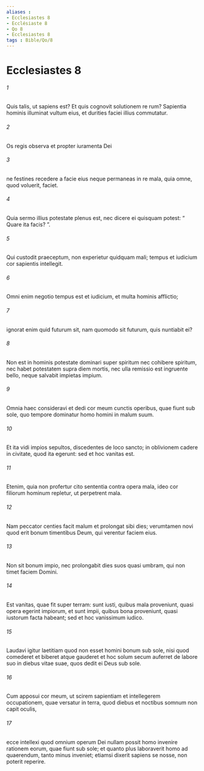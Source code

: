 ```yaml
---
aliases : 
- Ecclesiastes 8
- Ecclésiaste 8
- Qo 8
- Ecclesiastes 8
tags : Bible/Qo/8
---
```


# Ecclesiastes 8

###### 1
Quis talis, ut sapiens est? Et quis cognovit solutionem re rum? Sapientia hominis illuminat vultum eius, et durities faciei illius commutatur.
###### 2
Os regis observa et propter iuramenta Dei 
###### 3
ne festines recedere a facie eius neque permaneas in re mala, quia omne, quod voluerit, faciet. 
###### 4
Quia sermo illius potestate plenus est, nec dicere ei quisquam potest: “ Quare ita facis? ”. 
###### 5
Qui custodit praeceptum, non experietur quidquam mali; tempus et iudicium cor sapientis intellegit. 
###### 6
Omni enim negotio tempus est et iudicium, et multa hominis afflictio; 
###### 7
ignorat enim quid futurum sit, nam quomodo sit futurum, quis nuntiabit ei? 
###### 8
Non est in hominis potestate dominari super spiritum nec cohibere spiritum, nec habet potestatem supra diem mortis, nec ulla remissio est ingruente bello, neque salvabit impietas impium.
###### 9
Omnia haec consideravi et dedi cor meum cunctis operibus, quae fiunt sub sole, quo tempore dominatur homo homini in malum suum. 
###### 10
Et ita vidi impios sepultos, discedentes de loco sancto; in oblivionem cadere in civitate, quod ita egerunt: sed et hoc vanitas est. 
###### 11
Etenim, quia non profertur cito sententia contra opera mala, ideo cor filiorum hominum repletur, ut perpetrent mala. 
###### 12
Nam peccator centies facit malum et prolongat sibi dies; verumtamen novi quod erit bonum timentibus Deum, qui verentur faciem eius. 
###### 13
Non sit bonum impio, nec prolongabit dies suos quasi umbram, qui non timet faciem Domini. 
###### 14
Est vanitas, quae fit super terram: sunt iusti, quibus mala proveniunt, quasi opera egerint impiorum, et sunt impii, quibus bona proveniunt, quasi iustorum facta habeant; sed et hoc vanissimum iudico. 
###### 15
Laudavi igitur laetitiam quod non esset homini bonum sub sole, nisi quod comederet et biberet atque gauderet et hoc solum secum auferret de labore suo in diebus vitae suae, quos dedit ei Deus sub sole. 
###### 16
Cum apposui cor meum, ut scirem sapientiam et intellegerem occupationem, quae versatur in terra, quod diebus et noctibus somnum non capit oculis, 
###### 17
ecce intellexi quod omnium operum Dei nullam possit homo invenire rationem eorum, quae fiunt sub sole; et quanto plus laboraverit homo ad quaerendum, tanto minus inveniet; etiamsi dixerit sapiens se nosse, non poterit reperire.
